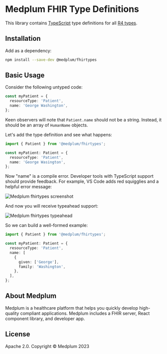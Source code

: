 # Medplum FHIR Type Definitions

This library contains [TypeScript](https://www.typescriptlang.org/) type definitions for all [R4 types](https://www.hl7.org/fhir/valueset-resource-types.html).

## Installation

Add as a dependency:

```bash
npm install --save-dev @medplum/fhirtypes
```

## Basic Usage

Consider the following untyped code:

```ts
const myPatient = {
  resourceType: 'Patient',
  name: 'George Washington',
};
```

Keen observers will note that `Patient.name` should not be a string. Instead, it should be an array of `HumanName` objects.

Let's add the type definition and see what happens:

```ts
import { Patient } from '@medplum/fhirtypes';

const myPatient: Patient = {
  resourceType: 'Patient',
  name: 'George Wasington',
};
```

Now "name" is a compile error. Developer tools with TypeScript support should provide feedback. For example, VS Code adds red squigglies and a helpful error message:

![Medplum fhirtypes screenshot](https://user-images.githubusercontent.com/749094/146444130-ac3a2c5d-3a9a-429d-8db3-5581986c05dc.png)

And now you will receive typeahead support:

![Medplum fhirtypes typeahead](https://user-images.githubusercontent.com/749094/146444465-974f6a3e-f655-4212-893b-fad14b1c4386.png)

So we can build a well-formed example:

```ts
import { Patient } from '@medplum/fhirtypes';

const myPatient: Patient = {
  resourceType: 'Patient',
  name: [
    {
      given: ['George'],
      family: 'Washington',
    },
  ],
};
```

## About Medplum

Medplum is a healthcare platform that helps you quickly develop high-quality compliant applications. Medplum includes a FHIR server, React component library, and developer app.

## License

Apache 2.0. Copyright &copy; Medplum 2023
